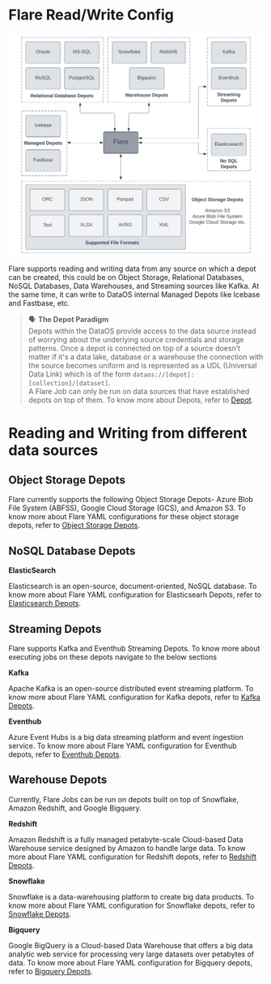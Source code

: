 # **Flare Read/Write Config**
 
 <img src="Flare%20Read%20Write%20Config/Flare_Config.svg"
        alt="Flare Config.svg"
        style="display: block; margin: auto" />

Flare supports reading and writing data from any source on which a depot can be created, this could be on Object Storage, Relational Databases, NoSQL Databases, Data Warehouses, and Streaming sources like Kafka. At the same time, it can write to DataOS internal Managed Depots like Icebase and Fastbase, etc.

> 🗣️ **The Depot Paradigm** <br>
 Depots within the DataOS provide access to the data source instead of worrying about the underlying source credentials and storage patterns. Once a depot is connected on top of a source doesn’t matter if it's a data lake, database or a warehouse the connection with the source becomes uniform and is represented as a UDL (Universal Data Link) which is of the form `dataos://[depot]:[collection]/[dataset]`. <br>
A Flare Job can only be run on data sources that have established depots on top of them. To know more about Depots, refer to
[Depot](../../Integration%20&%20Ingestion/Depot.md). 

# **Reading and Writing from different data sources**

## **Object Storage Depots**

Flare currently supports the following Object Storage Depots- Azure Blob File System (ABFSS), Google Cloud Storage (GCS), and Amazon S3. To know more about Flare YAML configurations for these object storage depots, refer to
[Object Storage Depots](Flare%20Read%20Write%20Config/Object%20Storage%20Depots.md).

## **NoSQL Database Depots**

**ElasticSearch**

Elasticsearch is an open-source, document-oriented, NoSQL database. To know more about Flare YAML configuration for Elasticsearh Depots, refer to
[Elasticsearch Depots](Flare%20Read%20Write%20Config/Elasticsearch%20Depots.md).

## **Streaming Depots**

Flare supports Kafka and Eventhub Streaming Depots. To know more about executing jobs on these depots navigate to the below sections

**Kafka**

Apache Kafka is an open-source distributed event streaming platform. To know more about Flare YAML configuration for Kafka depots, refer to
[Kafka Depots](Flare%20Read%20Write%20Config/Kafka%20Depots.md).

**Eventhub**

Azure Event Hubs is a big data streaming platform and event ingestion service. To know more about Flare YAML configuration for Eventhub depots, refer to
[Eventhub Depots](Flare%20Read%20Write%20Config/Eventhub%20Depots.md).

## **Warehouse Depots**

Currently, Flare Jobs can be run on depots built on top of Snowflake, Amazon Redshift, and Google Bigquery. 

**Redshift**

Amazon Redshift is a fully managed petabyte-scale Cloud-based Data Warehouse service designed by Amazon to handle large data. To know more about Flare YAML configuration for Redshift depots, refer to
[Redshift Depots](Flare%20Read%20Write%20Config/Redshift%20Depots.md).

**Snowflake**

Snowflake is a data-warehousing platform to create big data products. To know more about Flare YAML configuration for Snowflake depots, refer to
[Snowflake Depots](Flare%20Read%20Write%20Config/Snowflake%20Depots.md).

**Bigquery**

Google BigQuery is a Cloud-based Data Warehouse that offers a big data analytic web service for processing very large datasets over petabytes of data. To know more about Flare YAML configuration for Bigquery depots, refer to
[Bigquery Depots](Flare%20Read%20Write%20Config/Bigquery%20Depots.md).